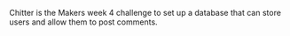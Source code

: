 Chitter is the Makers week 4 challenge to set up a database that can store users and allow them to post comments.
